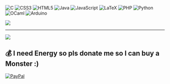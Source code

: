 
![C](https://img.shields.io/badge/c-%2300599C.svg?style=for-the-badge&logo=c&logoColor=white) ![CSS3](https://img.shields.io/badge/css3-%231572B6.svg?style=for-the-badge&logo=css3&logoColor=white) ![HTML5](https://img.shields.io/badge/html5-%23E34F26.svg?style=for-the-badge&logo=html5&logoColor=white) ![Java](https://img.shields.io/badge/java-%23ED8B00.svg?style=for-the-badge&logo=java&logoColor=white) ![JavaScript](https://img.shields.io/badge/javascript-%23323330.svg?style=for-the-badge&logo=javascript&logoColor=%23F7DF1E) ![LaTeX](https://img.shields.io/badge/latex-%23008080.svg?style=for-the-badge&logo=latex&logoColor=white) ![PHP](https://img.shields.io/badge/php-%23777BB4.svg?style=for-the-badge&logo=php&logoColor=white) ![Python](https://img.shields.io/badge/python-3670A0?style=for-the-badge&logo=python&logoColor=ffdd54) ![OCaml](https://img.shields.io/badge/OCaml-%23FFA500.svg?style=for-the-badge&logo=OCaml&logoColor=white) ![Arduino](https://img.shields.io/badge/-Arduino-00979D?style=for-the-badge&logo=Arduino&logoColor=white)

![](https://github-readme-stats.vercel.app/api/top-langs/?username=DavidQuadrado&theme=dark&hide_border=false&include_all_commits=false&count_private=false&layout=compact)

---
[![](https://visitcount.itsvg.in/api?id=DavidQuadrado&icon=5&color=10)](https://visitcount.itsvg.in)

  ## 💰 I need Energy so pls donate me so I can buy a Monster :)
  [![PayPal](https://img.shields.io/badge/PayPal-00457C?style=for-the-badge&logo=paypal&logoColor=white)](https://paypal.me/Kimitc) 

  
<!-- Proudly created with GPRM ( https://gprm.itsvg.in ) -->
